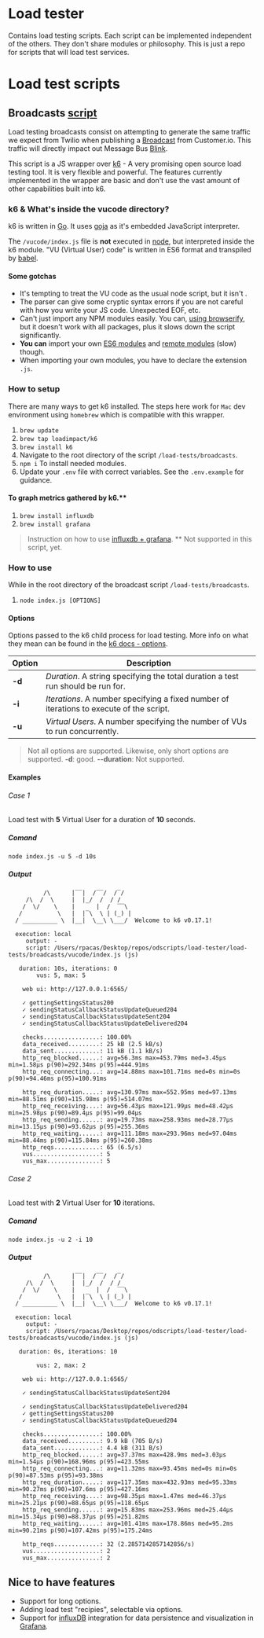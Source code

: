 # Load tester
Contains load testing scripts. Each script can be implemented independent of the others. They don't share modules or philosophy. This is just a repo for scripts that will load test services.

# Load test scripts

## Broadcasts [script](./load-tests/broadcasts)
Load testing broadcasts consist on attempting to generate the same traffic we expect from Twilio when publishing a [Broadcast](https://github.com/DoSomething/gambit-conversations/wiki/Broadcasts) from Customer.io. This traffic will directly impact out Message Bus [Blink](https://github.com/DoSomething/blink).

This script is a JS wrapper over [k6](https://k6.io/) - A very promising open source load testing tool. It is very flexible and powerful. The features currently implemented in the wrapper are basic and don't use the vast amount of other capabilities built into k6.

### k6 & What's inside the vucode directory?

k6 is written in [Go](https://golang.org/). It uses [goja](https://github.com/dop251/goja) as it's embedded JavaScript interpreter.

The `/vucode/index.js` file is **not** executed in [node](https://nodejs.org/en/), but interpreted inside the k6 module. "VU (Virtual User) code" is written in ES6 format and transpiled by [babel](https://babeljs.io/).

#### Some gotchas

- It's tempting to treat the VU code as the usual node script, but it isn't .
- The parser can give some cryptic syntax errors if you are not careful with how you write your JS code. Unexpected EOF, etc.
- Can't just import any NPM modules easily. You can, [using browserify](https://k6.readme.io/docs/modules#section-npm-modules), but it doesn't work with all packages, plus it slows down the script significantly.
- **You can** import your own [ES6 modules](https://docs.k6.io/v1.0/docs/modules#section-es6-modules) and [remote modules](https://docs.k6.io/v1.0/docs/modules#section-remote-modules) (slow) though.
- When importing your own modules, you have to declare the extension `.js`.


### How to setup
There are many ways to get k6 installed. The steps here work for `Mac` dev environment using `homebrew` which is compatible with this wrapper.

1. `brew update`
2. `brew tap loadimpact/k6`
3. `brew install k6`
4. Navigate to the root directory of the script `/load-tests/broadcasts`.
5. `npm i` To install needed modules.
6. Update your `.env` file with correct variables. See the `.env.example` for guidance.

#### To graph metrics gathered by k6.**

1. `brew install influxdb`
2. `brew install grafana`

> Instruction on how to use [influxdb + grafana](https://k6.readme.io/docs/influxdb-grafana).
> ** Not supported in this script, yet.

### How to use
While in the root directory of the broadcast script `/load-tests/broadcasts`.

1. `node index.js [OPTIONS]`

#### Options
Options passed to the k6 child process for load testing. More info on what they mean can be found in the [k6 docs - options](https://k6.readme.io/docs/options).

Option | Description
--- | ---
**-d** | *Duration*. A string specifying the total duration a test run should be run for.
**-i** | *Iterations*. A number specifying a fixed number of iterations to execute of the script.
**-u** | *Virtual Users*. A number specifying the number of VUs to run concurrently.

> Not all options are supported. Likewise, only short options are supported.
> **-d**: good. **--duration**: Not supported.

#### Examples

###### Case 1
Load test with **5** Virtual User for a duration of **10** seconds.
##### Comand
`node index.js -u 5 -d 10s`

##### Output
```
          /\      |‾‾|  /‾‾/  /‾/   
     /\  /  \     |  |_/  /  / /   
    /  \/    \    |      |  /  ‾‾\  
   /          \   |  |‾\  \ | (_) |
  / __________ \  |__|  \__\ \___/  Welcome to k6 v0.17.1!

  execution: local
     output: -
     script: /Users/rpacas/Desktop/repos/odscripts/load-tester/load-tests/broadcasts/vucode/index.js (js)

   duration: 10s, iterations: 0
        vus: 5, max: 5

    web ui: http://127.0.0.1:6565/

    ✓ gettingSettingsStatus200
    ✓ sendingStatusCallbackStatusUpdateQueued204
    ✓ sendingStatusCallbackStatusUpdateSent204
    ✓ sendingStatusCallbackStatusUpdateDelivered204

    checks................: 100.00%
    data_received.........: 25 kB (2.5 kB/s)
    data_sent.............: 11 kB (1.1 kB/s)
    http_req_blocked......: avg=56.3ms max=453.79ms med=3.45µs min=1.58µs p(90)=292.34ms p(95)=444.91ms
    http_req_connecting...: avg=14.88ms max=101.71ms med=0s min=0s p(90)=94.46ms p(95)=100.91ms

    http_req_duration.....: avg=130.97ms max=552.95ms med=97.13ms min=88.51ms p(90)=115.98ms p(95)=514.07ms
    http_req_receiving....: avg=56.43µs max=121.99µs med=48.42µs min=25.98µs p(90)=89.4µs p(95)=99.04µs
    http_req_sending......: avg=19.73ms max=258.93ms med=28.77µs min=13.15µs p(90)=93.62µs p(95)=255.36ms
    http_req_waiting......: avg=111.18ms max=293.96ms med=97.04ms min=88.44ms p(90)=115.84ms p(95)=260.38ms
    http_reqs.............: 65 (6.5/s)
    vus...................: 5
    vus_max...............: 5
```
###### Case 2
Load test with **2** Virtual User for **10** iterations.
##### Comand
`node index.js -u 2 -i 10`

##### Output

```
          /\      |‾‾|  /‾‾/  /‾/   
     /\  /  \     |  |_/  /  / /   
    /  \/    \    |      |  /  ‾‾\  
   /          \   |  |‾\  \ | (_) |
  / __________ \  |__|  \__\ \___/  Welcome to k6 v0.17.1!

  execution: local
     output: -
     script: /Users/rpacas/Desktop/repos/odscripts/load-tester/load-tests/broadcasts/vucode/index.js (js)

   duration: 0s, iterations: 10

        vus: 2, max: 2

    web ui: http://127.0.0.1:6565/

    ✓ sendingStatusCallbackStatusUpdateSent204

    ✓ sendingStatusCallbackStatusUpdateDelivered204
    ✓ gettingSettingsStatus200
    ✓ sendingStatusCallbackStatusUpdateQueued204

    checks................: 100.00%
    data_received.........: 9.9 kB (705 B/s)
    data_sent.............: 4.4 kB (311 B/s)
    http_req_blocked......: avg=37.37ms max=428.9ms med=3.03µs min=1.54µs p(90)=168.96ms p(95)=423.55ms
    http_req_connecting...: avg=11.32ms max=93.45ms med=0s min=0s p(90)=87.53ms p(95)=93.38ms
    http_req_duration.....: avg=117.35ms max=432.93ms med=95.33ms min=90.27ms p(90)=107.6ms p(95)=427.16ms
    http_req_receiving....: avg=98.35µs max=1.47ms med=46.37µs min=25.21µs p(90)=88.65µs p(95)=118.65µs
    http_req_sending......: avg=15.83ms max=253.96ms med=25.44µs min=15.34µs p(90)=88.37µs p(95)=251.82ms
    http_req_waiting......: avg=101.41ms max=178.86ms med=95.2ms min=90.21ms p(90)=107.42ms p(95)=175.24ms

    http_reqs.............: 32 (2.2857142857142856/s)
    vus...................: 2
    vus_max...............: 2
```

## Nice to have features

- Support for long options.
- Adding load test "recipies", selectable via options.
- Support for [influxDB](https://docs.influxdata.com/influxdb/v1.3/introduction/getting_started/) integration for data persistence and visualization in [Grafana](http://docs.grafana.org/).
